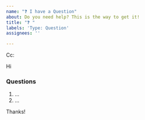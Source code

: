 ```yaml
---
name: "❓ I have a Question"
about: Do you need help? This is the way to get it!
title: "❓ "
labels: 'Type: Question'
assignees: ''

---
```

<!-- These comments automatically delete -->
<!-- **Tip:** Delete parts that are not relevant -->
<!-- Next to Cc:, @ mention users who should be in the loop -->
Cc:
<!-- add intended user next to **Hi** -->
Hi 

### Questions
<!-- Add numbered questions -->
1. ...
2. ...

Thanks!
